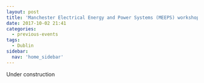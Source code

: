 ```yaml
---
layout: post
title: 'Manchester Electrical Energy and Power Systems (MEEPS) workshop, Manchester – October 2017'
date: 2017-10-02 21:41
categories:
  - previous-events
tags:
  - Dublin
sidebar:
  nav: 'home_sidebar'
---
```


Under construction
